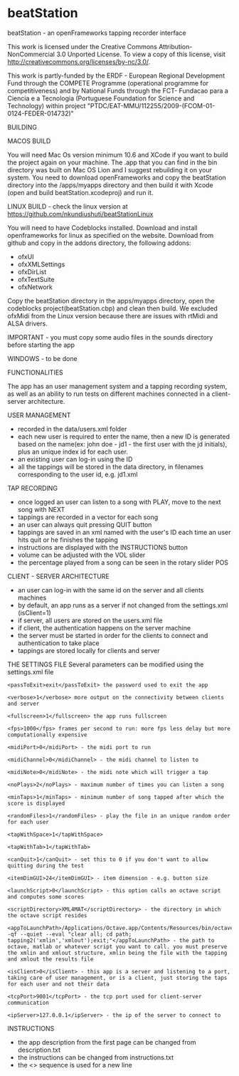 beatStation
===========

beatStation - an openFrameworks tapping recorder interface

This work is licensed under the Creative Commons Attribution-NonCommercial 3.0 Unported License. To view a copy of this license, visit http://creativecommons.org/licenses/by-nc/3.0/.

This work is partly-funded by the ERDF - European Regional Development Fund through the COMPETE Programme (operational programme for competitiveness) and by National Funds through the FCT-  Fundacao para a Ciencia e a Tecnologia (Portuguese Foundation for Science and Technology) within project "PTDC/EAT-MMU/112255/2009-(FCOM-01-0124-FEDER-014732)"



BUILDING 


MACOS BUILD

You will need Mac Os version minimum 10.6 and XCode if you want to build the project again on your machine.
The .app that you can find in the bin directory was built on Mac OS Lion and I suggest rebuilding it on your system. 
You need to download openFrameworks and copy the beatStation directory into the /apps/myapps directory and then build it with Xcode (open and build beatStation.xcodeproj) and run it.


LINUX BUILD - check the linux version at https://github.com/nkundiushuti/beatStationLinux

You will need to have Codeblocks installed.
Download and install openframeworks for linux as specified on the website.
Download from github and copy in the addons directory, the following addons:

- ofxUI
- ofxXMLSettings
- ofxDirList
- ofxTextSuite
- ofxNetwork

Copy the beatStation directory in the apps/myapps directory, open the codeblocks project(beatStation.cbp) and clean then build.
We excluded ofxMidi from the Linux version because there are issues with rtMidi and ALSA drivers.

IMPORTANT - you must copy some audio files in the sounds directory before starting the app

WINDOWS - to be done



FUNCTIONALITIES

The app has an user management system and a tapping recording system, as well as an ability to run tests on different machines connected in a client-server architecture. 

USER MANAGEMENT
- recorded in the data/users.xml folder
- each new user is required to enter the name, then a new ID is generated based on the name(ex: john doe - jd1 - the first user with the jd initials), plus an unique index id for each user. 
- an existing user can log-in using the ID 
- all the tappings will be stored in the data directory, in filenames corresponding to the user id, e.g. jd1.xml

TAP RECORDING
- once logged an user can listen to a song with PLAY, move to the next song with NEXT
- tappings are recorded in a vector for each song
- an user can always quit pressing QUIT button
- tappings are saved in an xml named with the user's ID each time an user hits quit or he finishes the tapping
- instructions are displayed with the INSTRUCTIONS button
- volume can be adjusted with the VOL slider
- the percentage played from a song can be seen in the rotary slider POS

CLIENT - SERVER ARCHITECTURE
- an user can log-in with the same id on the server and all clients machines
- by default, an app runs as a server if not changed from the settings.xml (isClient=1)
- if server, all users are stored on the users.xml file
- if client, the authentication happens on the server machine
- the server must be started in order for the clients to connect and authentication to take place
- tappings are stored locally for clients and server

THE SETTINGS FILE
Several parameters can be modified using the settings.xml file
<settings>

    <passToExit>exit</passToExit> the password used to exit the app

    <verbose>1</verbose> more output on the connectivity between clients and server

    <fullscreen>1</fullscreen> the app runs fullscreen

    <fps>1000</fps> frames per second to run: more fps less delay but more computationally expensive

    <midiPort>0</midiPort> - the midi port to run

    <midiChannel>0</midiChannel> - the midi channel to listen to

    <midiNote>0</midiNote> - the midi note which will trigger a tap

    <noPlays>2</noPlays> - maximum number of times you can listen a song

    <minTaps>1</minTaps> - minimum number of song tapped after which the score is displayed
    
    <randomFiles>1</randomFiles> - play the file in an unique random order for each user

    <tapWithSpace>1</tapWithSpace>

    <tapWithTab>1</tapWithTab>

    <canQuit>1</canQuit> - set this to 0 if you don't want to allow quitting during the test

    <itemDimGUI>24</itemDimGUI> - item dimension - e.g. button size 

    <launchScript>0</launchScript> - this option calls an octave script and computes some scores

    <scriptDirectory>XML4MAT</scriptDirectory> - the directory in which the octave script resides

    <appToLaunchPath>/Applications/Octave.app/Contents/Resources/bin/octave -qf --quiet --eval "clear all; cd path; tapping2('xmlin','xmlout');exit;"</appToLaunchPath> - the path to octave, matlab or whatever script you want to call. you must preserve the xmlin and xmlout structure, xmlin being the file with the tapping and xmlout the results file

    <isClient>0</isClient> - this app is a server and listening to a port, taking care of user management, or is a client, just storing the taps for each user and not their data

    <tcpPort>9001</tcpPort> - the tcp port used for client-server communication 

    <ipServer>127.0.0.1</ipServer> - the ip of the server to connect to
</settings>

INSTRUCTIONS
- the app description from the first page can be changed from description.txt
- the instructions can be changed from instructions.txt
- the <> sequence is used for a new line


